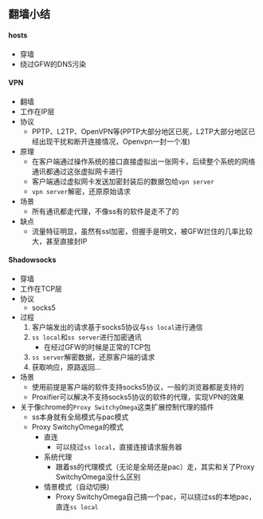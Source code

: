 ## 翻墙小结

#### hosts
* 穿墙
* 绕过GFW的DNS污染

#### VPN
* 翻墙
* 工作在IP层
* 协议
    * PPTP、L2TP、OpenVPN等(PPTP大部分地区已死，L2TP大部分地区已经出现干扰和断开连接情况，Openvpn一封一个准)
* 原理
    * 在客户端通过操作系统的接口直接虚拟出一张网卡，后续整个系统的网络通讯都通过这张虚拟网卡进行
    * 客户端通过虚拟网卡发送加密封装后的数据包给`vpn server`
    * `vpn server`解密，还原原始请求
* 场景
    * 所有通讯都走代理，不像ss有的软件是走不了的
* 缺点
    * 流量特征明显，虽然有ssl加密，但握手是明文，被GFW拦住的几率比较大，甚至直接封IP

#### Shadowsocks
* 穿墙
* 工作在TCP层
* 协议
    * socks5
* 过程
    1. 客户端发出的请求基于socks5协议与`ss local`进行通信
    2. `ss local`和`ss server`进行加密通讯
        * 在经过GFW的时候是正常的TCP包
    3. `ss server`解密数据，还原客户端的请求
    4. 获取响应，原路返回...
* 场景
    * 使用前提是客户端的软件支持socks5协议，一般的浏览器都是支持的
    * Proxifier可以解决不支持socks5协议的软件的代理，实现VPN的效果
* 关于像chrome的`Proxy SwitchyOmega`这类扩展控制代理的插件
    * ss本身就有全局模式与pac模式
    * Proxy SwitchyOmega的模式
        * 直连
            * 可以绕过`ss local`，直接连接请求服务器
        * 系统代理
            * 跟着ss的代理模式（无论是全局还是pac）走，其实和关了Proxy SwitchyOmega没什么区别
        * 情景模式（自动切换)
            * Proxy SwitchyOmega自己搞一个pac，可以绕过ss的本地pac，直连`ss local`
